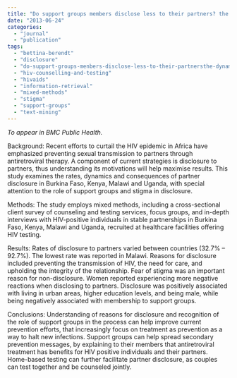 ```yaml
---
title: "Do support groups members disclose less to their partners? the dynamics of HIV disclosure in four African countries"
date: "2013-06-24"
categories: 
  - "journal"
  - "publication"
tags: 
  - "bettina-berendt"
  - "disclosure"
  - "do-support-groups-menbers-disclose-less-to-their-partnersthe-dynamics-of-hiv-disclosure-in-four-african-countries"
  - "hiv-counselling-and-testing"
  - "hivaids"
  - "information-retrieval"
  - "mixed-methods"
  - "stigma"
  - "support-groups"
  - "text-mining"
---
```


_To appear in BMC Public Health._

Background: Recent efforts to curtail the HIV epidemic in Africa have emphasized preventing sexual transmission to partners through antiretroviral therapy. A component of current strategies is disclosure to partners, thus understanding its motivations will help maximise results. This study examines the rates, dynamics and consequences of partner disclosure in Burkina Faso, Kenya, Malawi and Uganda, with special attention to the role of support groups and stigma in disclosure.

Methods: The study employs mixed methods, including a cross-sectional client survey of counseling and testing services, focus groups, and in-depth interviews with HIV-positive individuals in stable partnerships in Burkina Faso, Kenya, Malawi and Uganda, recruited at healthcare facilities offering HIV testing.

Results: Rates of disclosure to partners varied between countries (32.7% – 92.7%). The lowest rate was reported in Malawi. Reasons for disclosure included preventing the transmission of HIV, the need for care, and upholding the integrity of the relationship. Fear of stigma was an important reason for non-disclosure. Women reported experiencing more negative reactions when disclosing to partners. Disclosure was positively associated with living in urban areas, higher education levels, and being male, while being negatively associated with membership to support groups.

Conclusions: Understanding of reasons for disclosure and recognition of the role of support groups in the process can help improve current prevention efforts, that increasingly focus on treatment as prevention as a way to halt new infections. Support groups can help spread secondary prevention messages, by explaining to their members that antiretroviral treatment has benefits for HIV positive individuals and their partners. Home-based testing can further facilitate partner disclosure, as couples can test together and be counseled jointly.
